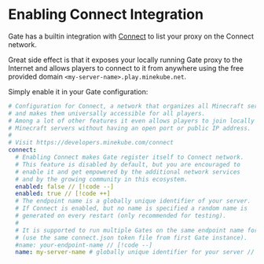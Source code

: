 # Enabling Connect Integration

Gate has a builtin integration with [Connect](https://connect.minekube.com/) to list your proxy on the Connect network.

Great side effect is that it exposes your locally running Gate proxy to the Internet
and allows players to connect to it from anywhere using the free provided domain
`<my-server-name>.play.minekube.net`.

Simply enable it in your Gate configuration:

```yaml Gate config.yml
# Configuration for Connect, a network that organizes all Minecraft servers/proxies
# and makes them universally accessible for all players.
# Among a lot of other features it even allows players to join locally hosted
# Minecraft servers without having an open port or public IP address.
#
# Visit https://developers.minekube.com/connect
connect:
  # Enabling Connect makes Gate register itself to Connect network.
  # This feature is disabled by default, but you are encouraged to
  # enable it and get empowered by the additional network services
  # and by the growing community in this ecosystem.
  enabled: false // [!code --]
  enabled: true // [!code ++]
  # The endpoint name is a globally unique identifier of your server.
  # If Connect is enabled, but no name is specified a random name is
  # generated on every restart (only recommended for testing).
  #
  # It is supported to run multiple Gates on the same endpoint name for load balancing
  # (use the same connect.json token file from first Gate instance).
  #name: your-endpoint-name // [!code --]
  name: my-server-name # globally unique identifier for your server // [!code ++]
```
